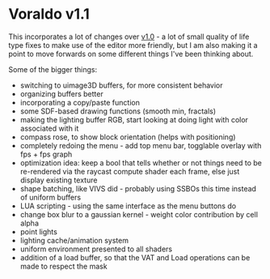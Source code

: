 # Voraldo v1.1

This incorporates a lot of changes over [v1.0](https://jbaker.graphics/writings/voraldo.html) - a lot of small quality of life type fixes to make use of the editor more friendly, but I am also making it a point to move forwards on some different things I've been thinking about. 

Some of the bigger things:
 
 - switching to uimage3D buffers, for more consistent behavior
 - organizing buffers better
 - incorporating a copy/paste function
 - some SDF-based drawing functions (smooth min, fractals)
 - making the lighting buffer RGB, start looking at doing light with color associated with it
 - compass rose, to show block orientation (helps with positioning)
 - completely redoing the menu - add top menu bar, togglable overlay with fps + fps graph
 - optimization idea: keep a bool that tells whether or not things need to be re-rendered via the raycast compute shader each frame, else just display existing texture
 - shape batching, like VIVS did - probably using SSBOs this time instead of uniform buffers
 - LUA scripting - using the same interface as the menu buttons do
 - change box blur to a gaussian kernel - weight color contribution by cell alpha
 - point lights
 - lighting cache/animation system
 - uniform environment presented to all shaders
 - addition of a load buffer, so that the VAT and Load operations can be made to respect the mask
